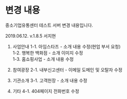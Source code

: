 # 변경 내용
중소기업유통센터 테스트 서버 변경 내용입니다.


2019.06.12.
v.1.8.5 서지현

1. 사업안내
 1-1. 아임스타즈 - 소개 내용 수정(현업 부서 요청) <br>
 1-2. 행복한 백화점 - 소개 이미지 수정 <br>
 1-3. 홈쇼핑사업 - 소개 내용 수정 <br>
 
2. 참여광장
 2-1. 내부신고센터 - 이메일 도메인 및 오탈자 수정
 
3. 기관소개
3-1. 고객헌장 - 소개 내용 수정
 
4. 기타
 4-1. 404페이지 전화번호 수정
